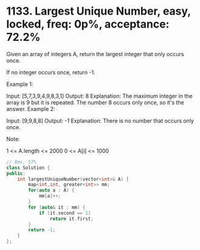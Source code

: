# 1133. Largest Unique Number, easy, locked, freq: 0p%, acceptance: 72.2%

Given an array of integers A, return the largest integer that only occurs once.

If no integer occurs once, return -1.

 

Example 1:

Input: [5,7,3,9,4,9,8,3,1]
Output: 8
Explanation: 
The maximum integer in the array is 9 but it is repeated. The number 8 occurs only once, so it's the answer.
Example 2:

Input: [9,9,8,8]
Output: -1
Explanation: 
There is no number that occurs only once.
 

Note:

1 <= A.length <= 2000
0 <= A[i] <= 1000
```c++
// 8ms, 57%
class Solution {
public:
    int largestUniqueNumber(vector<int>& A) {
        map<int,int, greater<int>> mm;
        for(auto a : A) {
            mm[a]++;
        }
        for (auto& it : mm) {
            if (it.second == 1)
                return it.first;
        }
        return -1;
    }
};
```
